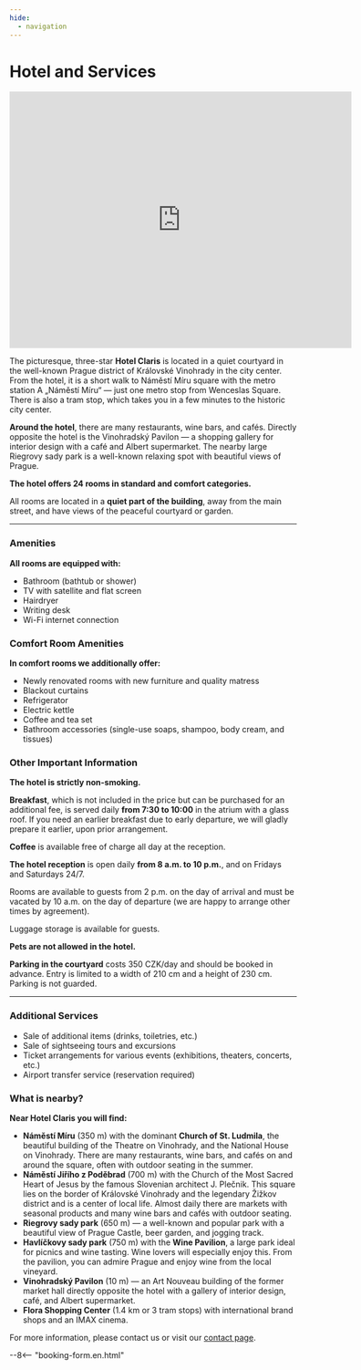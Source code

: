 ```yaml
---
hide:
  - navigation
---
```


# **Hotel and Services**

<div style="text-align: center;">
<iframe src="https://www.google.com/maps/embed?pb=!4v1748877489265!6m8!1m7!1sCAoSLEFGMVFpcFBMdDduRnc3SE1NbkVDZzRfN3VIeHJrSjhXOFY2MXo4dDlxcUdi!2m2!1d50.07592187760594!2d14.44256056896022!3f101.03!4f-2.4399999999999977!5f0.4000000000000002" width="600" height="450" style="border:0;" allowfullscreen="" loading="lazy" referrerpolicy="no-referrer-when-downgrade"></iframe>
</div>

The picturesque, three-star **Hotel Claris** is located in a quiet courtyard in the well-known Prague district of Královské Vinohrady in the city center. From the hotel, it is a short walk to Náměstí Míru square with the metro station A „Náměstí Míru“ — just one metro stop from Wenceslas Square. There is also a tram stop, which takes you in a few minutes to the historic city center.

**Around the hotel**, there are many restaurants, wine bars, and cafés. Directly opposite the hotel is the Vinohradský Pavilon — a shopping gallery for interior design with a café and Albert supermarket. The nearby large Riegrovy sady park is a well-known relaxing spot with beautiful views of Prague.

**The hotel offers 24 rooms in standard and comfort categories.**

All rooms are located in a **quiet part of the building**, away from the main street, and have views of the peaceful courtyard or garden.

---

### Amenities

**All rooms are equipped with:**

- Bathroom (bathtub or shower)  
- TV with satellite and flat screen  
- Hairdryer  
- Writing desk  
- Wi-Fi internet connection  

### Comfort Room Amenities

**In comfort rooms we additionally offer:**

- Newly renovated rooms with new furniture and quality matress
- Blackout curtains
- Refrigerator  
- Electric kettle  
- Coffee and tea set  
- Bathroom accessories (single-use soaps, shampoo, body cream, and tissues)   

### Other Important Information

**The hotel is strictly non-smoking.**

**Breakfast**, which is not included in the price but can be purchased for an additional fee, is served daily **from 7:30 to 10:00** in the atrium with a glass roof. If you need an earlier breakfast due to early departure, we will gladly prepare it earlier, upon prior arrangement.

**Coffee** is available free of charge all day at the reception.

**The hotel reception** is open daily **from 8 a.m. to 10 p.m.**, and on Fridays and Saturdays 24/7.

Rooms are available to guests from 2 p.m. on the day of arrival and must be vacated by 10 a.m. on the day of departure (we are happy to arrange other times by agreement).

Luggage storage is available for guests.

**Pets are not allowed in the hotel.**

**Parking in the courtyard** costs 350 CZK/day and should be booked in advance. Entry is limited to a width of 210 cm and a height of 230 cm. Parking is not guarded.

---

### Additional Services

- Sale of additional items (drinks, toiletries, etc.)  
- Sale of sightseeing tours and excursions  
- Ticket arrangements for various events (exhibitions, theaters, concerts, etc.)  
- Airport transfer service (reservation required)  

### What is nearby?

**Near Hotel Claris you will find:**

- **Náměstí Míru** (350 m) with the dominant **Church of St. Ludmila**, the beautiful building of the Theatre on Vinohrady, and the National House on Vinohrady. There are many restaurants, wine bars, and cafés on and around the square, often with outdoor seating in the summer.  
- **Náměstí Jiřího z Poděbrad** (700 m) with the Church of the Most Sacred Heart of Jesus by the famous Slovenian architect J. Plečnik. This square lies on the border of Královské Vinohrady and the legendary Žižkov district and is a center of local life. Almost daily there are markets with seasonal products and many wine bars and cafés with outdoor seating.  
- **Riegrovy sady park** (650 m) — a well-known and popular park with a beautiful view of Prague Castle, beer garden, and jogging track.  
- **Havlíčkovy sady park** (750 m) with the **Wine Pavilion**, a large park ideal for picnics and wine tasting. Wine lovers will especially enjoy this. From the pavilion, you can admire Prague and enjoy wine from the local vineyard.  
- **Vinohradský Pavilon** (10 m) — an Art Nouveau building of the former market hall directly opposite the hotel with a gallery of interior design, café, and Albert supermarket.  
- **Flora Shopping Center** (1.4 km or 3 tram stops) with international brand shops and an IMAX cinema.  

For more information, please contact us or visit our [contact page](05.contact.md).

--8<-- "booking-form.en.html"